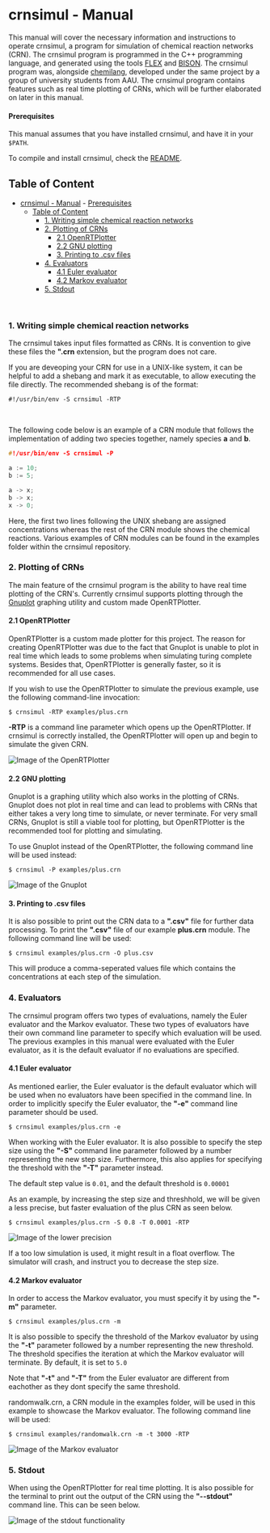 # crnsimul - Manual
This manual will cover the necessary information and instructions to operate crnsimul, a program for simulation of chemical reaction networks (CRN). The crnsimul program is programmed in the C++ programming language, and generated using the tools [FLEX](https://github.com/westes/flex/) and [BISON](https://github.com/westes/flex/). 
The crnsimul program was, alongside [chemilang](https://github.com/RasmusRendal/chemilang), developed under the same project by a group of university students from AAU.
The crnsimul program contains features such as real time plotting of CRNs, which will be further elaborated on later in this manual.

#### Prerequisites
This manual assumes that you have installed crnsimul, and have it in your `$PATH`.

To compile and install crnsimul, check the [README](https://github.com/RasmusRendal/crnsimul/blob/milestone/1.0/README.md).

## Table of Content

- [crnsimul - Manual](#crnsimul---manual)
      - [Prerequisites](#prerequisites)
  - [Table of Content](#table-of-content)
    - [1. Writing simple chemical reaction networks](#1-writing-simple-chemical-reaction-networks)
    - [2. Plotting of CRNs](#2-plotting-of-crns)
      - [2.1 OpenRTPlotter](#21-openrtplotter)
      - [2.2 GNU plotting](#22-gnu-plotting)
      - [3. Printing to .csv files](#3-printing-to-csv-files)
    - [4. Evaluators](#4-evaluators)
      - [4.1 Euler evaluator](#41-Euler-evaluator)
      - [4.2 Markov evaluator](#42-markov-evaluator)
    - [5. Stdout](#5-stdout)
<br />

### 1. Writing simple chemical reaction networks
The crnsimul takes input files formatted as CRNs. It is convention to give these files the **".crn** extension, but the program does not care.

If you are deveoping your CRN for use in a UNIX-like system, it can be helpful to add a shebang and mark it as executable, to allow executing the file directly. The recommended shebang is of the format:
``` console
#!/usr/bin/env -S crnsimul -RTP 
```
<br />

The following code below is an example of a CRN module that follows the implementation of adding two species together, namely species **a** and **b**. 

``` c++
#!/usr/bin/env -S crnsimul -P 

a := 10;
b := 5;

a -> x;
b -> x;
x -> 0;
```
Here, the first two lines following the UNIX shebang are assigned concentrations whereas the rest of the CRN module shows the chemical reactions.
Various examples of CRN modules can be found in the examples folder within the crnsimul repository. 

### 2. Plotting of CRNs 
The main feature of the crnsimul program is the ability to have real time plotting of the CRN's.
Currently crnsimul supports plotting through the [Gnuplot](http://www.gnuplot.info) graphing utility and custom made OpenRTPlotter. 

#### 2.1 OpenRTPlotter
OpenRTPlotter is a custom made plotter for this project.
The reason for creating OpenRTPlotter was due to the fact that Gnuplot is unable to plot in real time which leads to some problems when simulating turing complete systems.
Besides that, OpenRTPlotter is generally faster, so it is recommended for all use cases.

If you wish to use the OpenRTPlotter to simulate the previous example, use the following command-line invocation: 
```console
$ crnsimul -RTP examples/plus.crn
```
**-RTP** is a command line parameter which opens up the OpenRTPlotter. If crnsimul is correctly installed, the OpenRTPlotter will open up and begin to simulate the given CRN.

![Image of the OpenRTPlotter](https://raw.githubusercontent.com/RasmusRendal/crnsimul/milestone/1.0/documentation/AdditionExample.gif)
#### 2.2 GNU plotting 
Gnuplot is a graphing utility which also works in the plotting of CRNs.
Gnuplot does not plot in real time and can lead to problems with CRNs that either takes a very long time to simulate, or never terminate.
For very small CRNs, Gnuplot is still a viable tool for plotting, but OpenRTPlotter is the recommended tool for plotting and simulating.

To use Gnuplot instead of the OpenRTPlotter, the following command line will be used instead:
```console
$ crnsimul -P examples/plus.crn
```
![Image of the Gnuplot](https://puu.sh/FKhhd/ef382aa6ed.png)

#### 3. Printing to .csv files
It is also possible to print out the CRN data to a **".csv"** file for further data processing.
To print the **".csv"** file of our example **plus.crn** module. The following command line will be used:

```console
$ crnsimul examples/plus.crn -O plus.csv
```
This will produce a comma-seperated values file which contains the concentrations at each step of the simulation.

### 4. Evaluators
The crnsimul program offers two types of evaluations, namely the Euler evaluator and the Markov evaluator.
These two types of evaluators have their own command line parameter to specify which evaluation will be used.
The previous examples in this manual were evaluated with the Euler evaluator, as it is the default evaluator if no evaluations are specified. 


#### 4.1 Euler evaluator
As mentioned earlier, the Euler evaluator is the default evaluator which will be used when no evaluators have been specified in the command line. 
In order to implicitly specify the Euler evaluator, the **"-e"** command line parameter should be used.  
```console
$ crnsimul examples/plus.crn -e
```
When working with the Euler evaluator.
It is also possible to specify the step size using the **"-S"** command line parameter followed by a number representing the new step size.
Furthermore, this also applies for specifying the threshold with the **"-T"** parameter instead.

The default step value is `0.01`, and the default threshold is `0.00001`

As an example, by increasing the step size and threshhold, we will be given a less precise, but faster evaluation of the plus CRN as seen below.
```console
$ crnsimul examples/plus.crn -S 0.8 -T 0.0001 -RTP
```
![Image of the lower precision](https://puu.sh/FKj7i/7d890f8696.png)

If a too low simulation is used, it might result in a float overflow. The simulator will crash, and instruct you to decrease the step size.

#### 4.2 Markov evaluator
In order to access the Markov evaluator, you must specify it by using the **"-m"** parameter.

```console
$ crnsimul examples/plus.crn -m
```
It is also possible to specify the threshold of the Markov evaluator by using the **"-t"** parameter followed by a number representing the new threshold. 
The threshold specifies the iteration at which the Markov evaluator will terminate.
By default, it is set to `5.0`

Note that **"-t"** and **"-T"** from the Euler evaluator are different from eachother as they dont specify the same threshold.

randomwalk.crn, a CRN module in the examples folder, will be used in this example to showcase the Markov evaluator. The following command line will be used:

```console
$ crnsimul examples/randomwalk.crn -m -t 3000 -RTP
```
![Image of the Markov evaluator](https://raw.githubusercontent.com/RasmusRendal/crnsimul/milestone/1.0/documentation/RandomWalkExample.gif)

### 5. Stdout
When using the OpenRTPlotter for real time plotting. It is also possible for the terminal to print out the output of the CRN using the **"--stdout"** command line. This can be seen below.

![Image of the stdout functionality](https://puu.sh/FKjuK/f8623ae265.jpg)
